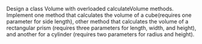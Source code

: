 Design a class Volume with overloaded calculateVolume methods.
Implement one method that calculates the volume of a cube(requires one parameter for side length),  other method that calculates the volume of a rectangular prism 
(requires three parameters for length, width, and height), and another for a cylinder (requires two parameters for radius and height).


